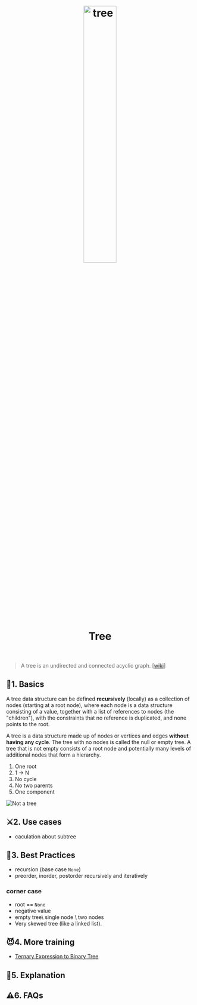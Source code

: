 <h1 align="center">
<br>
	<a href="https://www.wikiwand.com/en/Tree_(data_structure)">
  <img src="https://i.imgur.com/wGw8nVy.png" alt="tree" width=42%">
  </a>
  <br><br>
Tree
  <br><br>
</h1>

> A tree is an undirected and connected acyclic graph. [[wiki](https://www.wikiwand.com/en/Tree_(data_structure))]

## 📝1. Basics

A tree data structure can be defined **recursively** (locally) as a collection of nodes (starting at a root node), where each node is a data structure consisting of a value, together with a list of references to nodes (the "children"), with the constraints that no reference is duplicated, and none points to the root.

A tree is a data structure made up of nodes or vertices and edges **without having any cycle**. The tree with no nodes is called the null or empty tree. A tree that is not empty consists of a root node and potentially many levels of additional nodes that form a hierarchy.
 
1. One root 
2. 1 -> N 
2. No cycle 
3. No two parents 
4. One component 

![Not a tree](https://i.imgur.com/SB1WIXq.png)

## ⚔️2. Use cases

- caculation about subtree

## 🤺3. Best Practices

- recursion (base case `None`)
- preorder, inorder, postorder recursively and iteratively

### corner case 

- root == `None`
- negative value 
- empty tree\ single node \ two nodes
- Very skewed tree (like a linked list).


## 😈4. More training

* [Ternary Expression to Binary Tree](https://repl.it/@WillWang42/Ternary-Expression-to-Binary-Tree?language=python3)

## 💬5. Explanation

## ⚠️6. FAQs